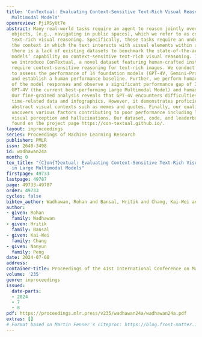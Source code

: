 ```yaml
---
title: 'ConTextual: Evaluating Context-Sensitive Text-Rich Visual Reasoning in Large
  Multimodal Models'
openreview: PjiRSyUt7e
abstract: Many real-world tasks require an agent to reason jointly over text and visual
  objects, (e.g., navigating in public spaces), which we refer to as context-sensitive
  text-rich visual reasoning. Specifically, these tasks require an understanding of
  the context in which the text interacts with visual elements within an image. However,
  there is a lack of existing datasets to benchmark the state-of-the-art multimodal
  models’ capability on context-sensitive text-rich visual reasoning. In this paper,
  we introduce ConTextual, a novel dataset featuring human-crafted instructions that
  require context-sensitive reasoning for text-rich images. We conduct experiments
  to assess the performance of 14 foundation models (GPT-4V, Gemini-Pro-Vision, LLaVA-Next)
  and establish a human performance baseline. Further, we perform human evaluations
  of the model responses and observe a significant performance gap of 30.8% between
  GPT-4V (the current best-performing Large Multimodal Model) and human performance.
  Our fine-grained analysis reveals that GPT-4V encounters difficulties interpreting
  time-related data and infographics. However, it demonstrates proficiency in comprehending
  abstract visual contexts such as memes and quotes. Finally, our qualitative analysis
  uncovers various factors contributing to poor performance including lack of precise
  visual perception and hallucinations. Our dataset, code, and leaderboard can be
  found on the project page https://con-textual.github.io/.
layout: inproceedings
series: Proceedings of Machine Learning Research
publisher: PMLR
issn: 2640-3498
id: wadhawan24a
month: 0
tex_title: "{C}on{T}extual: Evaluating Context-Sensitive Text-Rich Visual Reasoning
  in Large Multimodal Models"
firstpage: 49733
lastpage: 49787
page: 49733-49787
order: 49733
cycles: false
bibtex_author: Wadhawan, Rohan and Bansal, Hritik and Chang, Kai-Wei and Peng, Nanyun
author:
- given: Rohan
  family: Wadhawan
- given: Hritik
  family: Bansal
- given: Kai-Wei
  family: Chang
- given: Nanyun
  family: Peng
date: 2024-07-08
address:
container-title: Proceedings of the 41st International Conference on Machine Learning
volume: '235'
genre: inproceedings
issued:
  date-parts:
  - 2024
  - 7
  - 8
pdf: https://proceedings.mlr.press/v235/wadhawan24a/wadhawan24a.pdf
extras: []
# Format based on Martin Fenner's citeproc: https://blog.front-matter.io/posts/citeproc-yaml-for-bibliographies/
---
```

